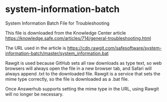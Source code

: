 # system-information-batch
System Information Batch File for Troubleshooting

This file is downloaded from the Knowledge Center article
https://knowledge.safe.com/articles/714/general-troubleshooting.html

The URL used in the article is 
https://cdn.rawgit.com/safesoftware/system-information-batch/master/system_information.bat

Rawgit is used because GitHub sets all raw downloads as type text, so web browsers will always open the file in a new browser tab, and Safari will always append .txt to the downloaded file. Rawgit is a service that sets the mime type correctly, so the file is downloaded as a .bat file.

Once Answerhub supports setting the mime type in the URL, using Rawgit will no longer be necessary.
